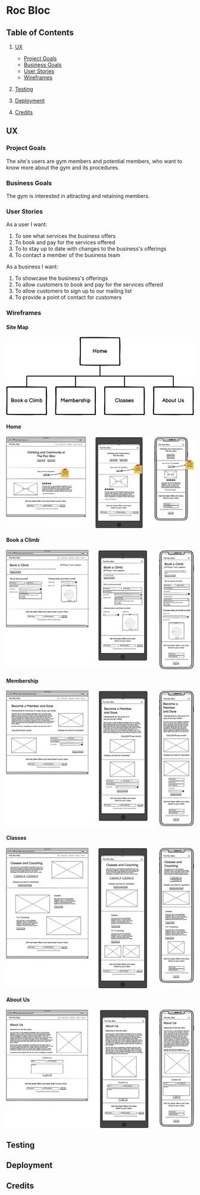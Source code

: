 # Roc Bloc

## Table of Contents

1. [UX](#ux)

   - [Project Goals](#project-goals)
   - [Business Goals](#business-goals)
   - [User Stories](#user-stories)
   - [Wireframes](#wireframes)

2. [Testing](#testing)
3. [Deployment](#deployment)
4. [Credits](#credits)

<a name="#ux"></a>

## UX

<a name="#project-goals"></a>

### Project Goals

The site's users are gym members and potential members, who want to know more about the gym and its procedures.

<a name="#business-goals"></a>

### Business Goals

The gym is interested in attracting and retaining members.

<a name="#user-stories"></a>

### User Stories

As a user I want:

1. To see what services the business offers
2. To book and pay for the services offered
3. To to stay up to date with changes to the business's offerings
4. To contact a member of the business team

As a business I want:

1. To showcase the business's offerings
2. To allow customers to book and pay for the services offered
3. To allow customers to sign up to our mailing list
4. To provide a point of contact for customers

<a name="#wireframes"></a>

### Wireframes

#### Site Map

![Site Map](documentation/images/site-map.png)

#### Home

![Home](documentation/images/home.png)

#### Book a Climb

![Book a Climb](documentation/images/book-a-climb.png)

#### Membership

![Membership](documentation/images/membership.png)

#### Classes

![Classes](documentation/images/classes.png)

#### About Us

![About Us](documentation/images/about-us.png)

<a name="#testing"></a>

## Testing

<a name="#deployment"></a>

## Deployment

<a name="#credits"></a>

## Credits
